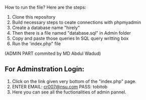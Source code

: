 How to run the file?
Here are the steps:

1. Clone this repository
2. Build necessary steps to ceate connections with phpmyadmin
3. Create a database name "hirely"
4. Then there is a file named "database.sql" in Admin folder
5. Copy and paste those queries In SQL query writting box
6. Run the 'index.php" file
   
(ADMIN PART commited by MD Abdul Wadud)
## For Adminstration Login:
1. Click on the link given very bottom of the "index.php" page.
2. ENTER EMAIL: cr007@nsu.com
         PASS: tobitob
3. Here you can see all the fuctionalities of admin pannel.


 


